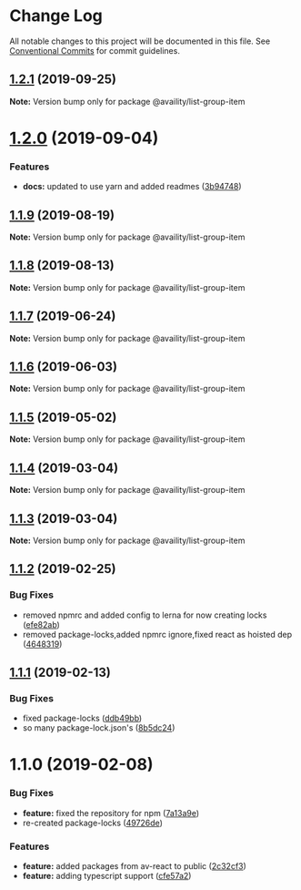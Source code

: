 # Change Log

All notable changes to this project will be documented in this file.
See [Conventional Commits](https://conventionalcommits.org) for commit guidelines.

## [1.2.1](https://github.com/Availity/availity-react/compare/@availity/list-group-item@1.2.0...@availity/list-group-item@1.2.1) (2019-09-25)

**Note:** Version bump only for package @availity/list-group-item





# [1.2.0](https://github.com/Availity/availity-react/compare/@availity/list-group-item@1.1.9...@availity/list-group-item@1.2.0) (2019-09-04)


### Features

* **docs:** updated to use yarn and added readmes ([3b94748](https://github.com/Availity/availity-react/commit/3b94748))





## [1.1.9](https://github.com/Availity/availity-react/compare/@availity/list-group-item@1.1.8...@availity/list-group-item@1.1.9) (2019-08-19)

**Note:** Version bump only for package @availity/list-group-item





## [1.1.8](https://github.com/Availity/availity-react/compare/@availity/list-group-item@1.1.7...@availity/list-group-item@1.1.8) (2019-08-13)

**Note:** Version bump only for package @availity/list-group-item





## [1.1.7](https://github.com/Availity/availity-react/compare/@availity/list-group-item@1.1.6...@availity/list-group-item@1.1.7) (2019-06-24)

**Note:** Version bump only for package @availity/list-group-item





## [1.1.6](https://github.com/Availity/availity-react/compare/@availity/list-group-item@1.1.5...@availity/list-group-item@1.1.6) (2019-06-03)

**Note:** Version bump only for package @availity/list-group-item





## [1.1.5](https://github.com/Availity/availity-react/compare/@availity/list-group-item@1.1.4...@availity/list-group-item@1.1.5) (2019-05-02)

**Note:** Version bump only for package @availity/list-group-item





## [1.1.4](https://github.com/Availity/availity-react/compare/@availity/list-group-item@1.1.2...@availity/list-group-item@1.1.4) (2019-03-04)

**Note:** Version bump only for package @availity/list-group-item





## [1.1.3](https://github.com/Availity/availity-react/compare/@availity/list-group-item@1.1.2...@availity/list-group-item@1.1.3) (2019-03-04)

**Note:** Version bump only for package @availity/list-group-item





## [1.1.2](https://github.com/Availity/availity-react/compare/@availity/list-group-item@1.1.1...@availity/list-group-item@1.1.2) (2019-02-25)


### Bug Fixes

* removed npmrc and added config to lerna for now creating locks ([efe82ab](https://github.com/Availity/availity-react/commit/efe82ab))
* removed package-locks,added npmrc ignore,fixed react as hoisted dep ([4648319](https://github.com/Availity/availity-react/commit/4648319))





## [1.1.1](https://github.com/Availity/availity-react/compare/@availity/list-group-item@1.1.0...@availity/list-group-item@1.1.1) (2019-02-13)


### Bug Fixes

* fixed package-locks ([ddb49bb](https://github.com/Availity/availity-react/commit/ddb49bb))
* so many package-lock.json's ([8b5dc24](https://github.com/Availity/availity-react/commit/8b5dc24))





# 1.1.0 (2019-02-08)


### Bug Fixes

* **feature:** fixed the repository for npm ([7a13a9e](https://github.com/Availity/availity-react/commit/7a13a9e))
* re-created package-locks ([49726de](https://github.com/Availity/availity-react/commit/49726de))


### Features

* **feature:** added packages from av-react to public ([2c32cf3](https://github.com/Availity/availity-react/commit/2c32cf3))
* **feature:** adding typescript support ([cfe57a2](https://github.com/Availity/availity-react/commit/cfe57a2))
